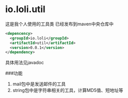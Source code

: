 io.loli.util
============
这是我个人使用的工具类
已经发布到maven中央仓库中

```xml
<depencency>
  <groupId>io.loli</groupId>
  <artifactId>util</artifactId>
  <version>0.0.1</version>
</dependency>
```
具体用法见javadoc

###功能
1. mail包中是发送邮件的工具
2. string包中是字符串相关的工具，计算MD5值、短地址等
